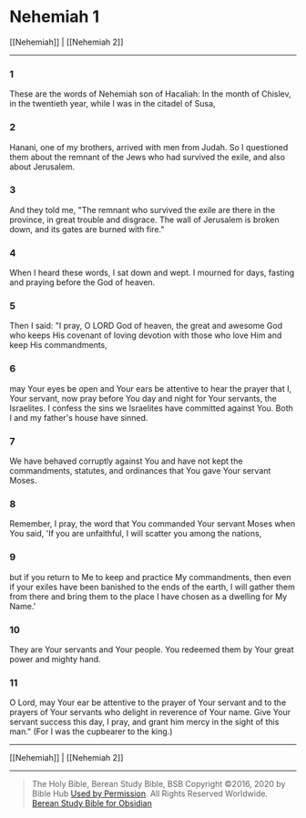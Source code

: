 # Nehemiah 1

[[Nehemiah]] | [[Nehemiah 2]]

---

### 1
These are the words of Nehemiah son of Hacaliah: In the month of Chislev, in the twentieth year, while I was in the citadel of Susa,

### 2
Hanani, one of my brothers, arrived with men from Judah. So I questioned them about the remnant of the Jews who had survived the exile, and also about Jerusalem.

### 3
And they told me, "The remnant who survived the exile are there in the province, in great trouble and disgrace. The wall of Jerusalem is broken down, and its gates are burned with fire."

### 4
When I heard these words, I sat down and wept. I mourned for days, fasting and praying before the God of heaven.

### 5
Then I said: "I pray, O LORD God of heaven, the great and awesome God who keeps His covenant of loving devotion with those who love Him and keep His commandments,

### 6
may Your eyes be open and Your ears be attentive to hear the prayer that I, Your servant, now pray before You day and night for Your servants, the Israelites. I confess the sins we Israelites have committed against You. Both I and my father's house have sinned.

### 7
We have behaved corruptly against You and have not kept the commandments, statutes, and ordinances that You gave Your servant Moses.

### 8
Remember, I pray, the word that You commanded Your servant Moses when You said, 'If you are unfaithful, I will scatter you among the nations,

### 9
but if you return to Me to keep and practice My commandments, then even if your exiles have been banished to the ends of the earth, I will gather them from there and bring them to the place I have chosen as a dwelling for My Name.'

### 10
They are Your servants and Your people. You redeemed them by Your great power and mighty hand.

### 11
O Lord, may Your ear be attentive to the prayer of Your servant and to the prayers of Your servants who delight in reverence of Your name. Give Your servant success this day, I pray, and grant him mercy in the sight of this man." (For I was the cupbearer to the king.)

---

[[Nehemiah]] | [[Nehemiah 2]]

---

> The Holy Bible, Berean Study Bible, BSB
> Copyright &copy;2016, 2020 by Bible Hub
> [Used by Permission](https://berean.bible/terms.htm). All Rights Reserved Worldwide.
> [Berean Study Bible for Obsidian](https://github.com/gapmiss/berean-study-bible-for-obsidian)</small>

